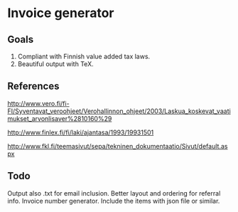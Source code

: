 Invoice generator
=================

Goals
-----

1. Compliant with Finnish value added tax laws.
2. Beautiful output with TeX.

References
----------

http://www.vero.fi/fi-FI/Syventavat_veroohjeet/Verohallinnon_ohjeet/2003/Laskua_koskevat_vaatimukset_arvonlisaver%2810160%29

http://www.finlex.fi/fi/laki/ajantasa/1993/19931501

http://www.fkl.fi/teemasivut/sepa/tekninen_dokumentaatio/Sivut/default.aspx

Todo
----

Output also .txt for email inclusion.
Better layout and ordering for referral info.
Invoice number generator.
Include the items with json file or similar.

